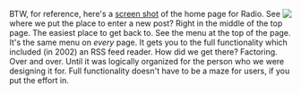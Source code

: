 <img src="http://scripting.com/images/2019/12/28/radioHomePage2002.png" border="0" align="right">BTW, for reference, here's a <a href="http://scripting.com/images/2002/01/10/dtwsEditBoxScreen.gif">screen shot</a> of the home page for Radio. See where we put the place to enter a new post? Right in the middle of the top page. The easiest place to get back to. See the menu at the top of the page. It's the same menu on <i>every</i> page. It gets you to the full functionality which included (in 2002) an RSS feed reader. How did we get there? Factoring. Over and over. Until it was logically organized for the person who we were designing it for. Full functionality doesn't have to be a maze for users, if you put the effort in. 

